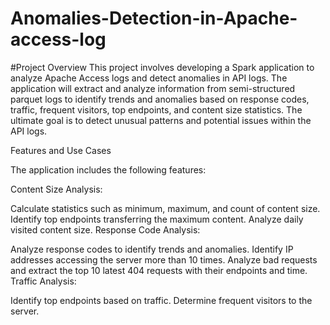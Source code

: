 # Anomalies-Detection-in-Apache-access-log

#Project Overview
This project involves developing a Spark application to analyze Apache Access logs and detect anomalies in API logs. The application will extract and analyze information from semi-structured parquet logs to identify trends and anomalies based on response codes, traffic, frequent visitors, top endpoints, and content size statistics. The ultimate goal is to detect unusual patterns and potential issues within the API logs.

Features and Use Cases

The application includes the following features:

Content Size Analysis:

Calculate statistics such as minimum, maximum, and count of content size.
Identify top endpoints transferring the maximum content.
Analyze daily visited content size.
Response Code Analysis:

Analyze response codes to identify trends and anomalies.
Identify IP addresses accessing the server more than 10 times.
Analyze bad requests and extract the top 10 latest 404 requests with their endpoints and time.
Traffic Analysis:

Identify top endpoints based on traffic.
Determine frequent visitors to the server.
